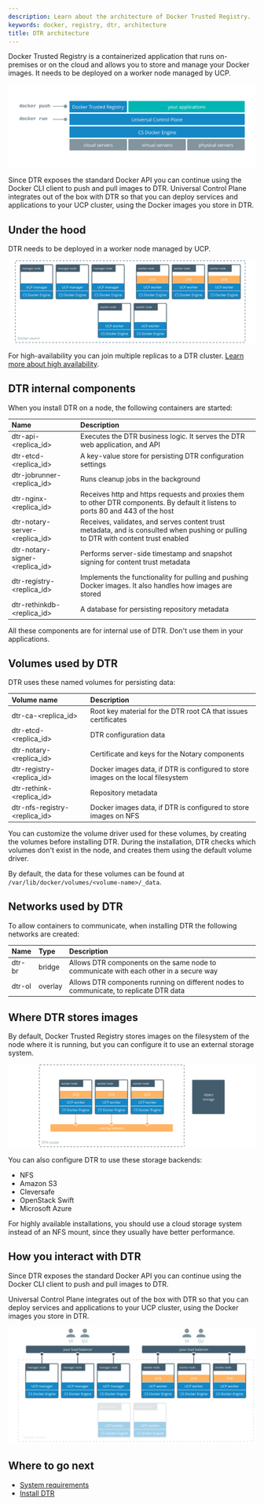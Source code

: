 ```yaml
---
description: Learn about the architecture of Docker Trusted Registry.
keywords: docker, registry, dtr, architecture
title: DTR architecture
---
```


Docker Trusted Registry is a containerized application that runs on-premises
or on the cloud and allows you to store and manage your Docker images. It
needs to be deployed on a worker node managed by UCP.

![](images/architecture-1.svg)

Since DTR exposes the standard Docker API you can continue using the
Docker CLI client to push and pull images to DTR.
Universal Control Plane integrates out of the box with DTR so that you can
deploy services and applications to your UCP cluster, using the Docker images
you store in DTR.

## Under the hood

DTR needs to be deployed in a worker node managed by UCP.

![](images/architecture-2.svg)

For high-availability you can join multiple replicas to a DTR cluster.
[Learn more about high availability](high-availability/index.md).


## DTR internal components

When you install DTR on a node, the following containers are started:

| Name                                 | Description                                                                                                                        |
|:-------------------------------------|:-----------------------------------------------------------------------------------------------------------------------------------|
| dtr-api-&lt;replica_id&gt;           | Executes the DTR business logic. It serves the DTR web application, and API                                                        |
| dtr-etcd-&lt;replica_id&gt;          | A key-value store for persisting DTR configuration settings                                                                        |
| dtr-jobrunner-&lt;replica_id&gt;     | Runs cleanup jobs in the background                                                                                                |
| dtr-nginx-&lt;replica_id&gt;         | Receives http and https requests and proxies them to other DTR components. By default it listens to ports 80 and 443 of the host   |
| dtr-notary-server-&lt;replica_id&gt; | Receives, validates, and serves content trust metadata, and is consulted when pushing or pulling to DTR with content trust enabled |
| dtr-notary-signer-&lt;replica_id&gt; | Performs server-side timestamp and snapshot signing for content trust metadata                                                     |
| dtr-registry-&lt;replica_id&gt;      | Implements the functionality for pulling and pushing Docker images. It also handles how images are stored                          |
| dtr-rethinkdb-&lt;replica_id&gt;     | A database for persisting repository metadata                                                                                      |

All these components are for internal use of DTR. Don't use them in your applications.


## Volumes used by DTR

DTR uses these named volumes for persisting data:

| Volume name                         | Description                                                                      |
|:------------------------------------|:---------------------------------------------------------------------------------|
| dtr-ca-&lt;replica_id&gt;           | Root key material for the DTR root CA that issues certificates                   |
| dtr-etcd-&lt;replica_id&gt;         | DTR configuration data                                                           |
| dtr-notary-&lt;replica_id&gt;       | Certificate and keys for the Notary components                                   |
| dtr-registry-&lt;replica_id&gt;     | Docker images data, if DTR is configured to store images on the local filesystem |
| dtr-rethink-&lt;replica_id&gt;      | Repository metadata                                                              |
| dtr-nfs-registry-&lt;replica_id&gt; | Docker images data, if DTR is configured to store images on NFS                  |

You can customize the volume driver used for these volumes, by creating the
volumes before installing DTR. During the installation, DTR checks which volumes
don't exist in the node, and creates them using the default volume driver.

By default, the data for these volumes can be found at
`/var/lib/docker/volumes/<volume-name>/_data`.

## Networks used by DTR

To allow containers to communicate, when installing DTR the following networks
are created:

| Name   | Type    | Description                                                                            |
|:-------|:--------|:---------------------------------------------------------------------------------------|
| dtr-br | bridge  | Allows DTR components on the same node to communicate with each other in a secure way  |
| dtr-ol | overlay | Allows DTR components running on different nodes to communicate, to replicate DTR data |


## Where DTR stores images

By default, Docker Trusted Registry stores images on the filesystem of the node
where it is running, but you can configure it to use an external storage system.

![](images/architecture-3.svg)

You can also configure DTR to use these storage backends:

* NFS
* Amazon S3
* Cleversafe
* OpenStack Swift
* Microsoft Azure

For highly available installations, you should use a cloud storage system
instead of an NFS mount, since they usually have better performance.

## How you interact with DTR

Since DTR exposes the standard Docker API you can continue using the
Docker CLI client to push and pull images to DTR.

Universal Control Plane integrates out of the box with DTR so that you can
deploy services and applications to your UCP cluster, using the Docker images
you store in DTR.

![](images/architecture-4.svg)


## Where to go next

* [System requirements](install/system-requirements.md)
* [Install DTR](install/index.md)
